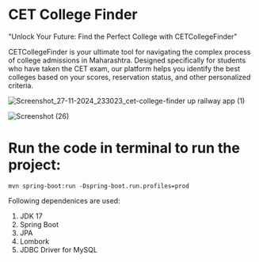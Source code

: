 # CET College Finder
"Unlock Your Future: Find the Perfect College with CETCollegeFinder"

CETCollegeFinder is your ultimate tool for navigating the complex process of college admissions in Maharashtra. Designed specifically for students who have taken the CET exam, our platform helps you identify the best colleges based on your scores, reservation status, and other personalized criteria.

![Screenshot_27-11-2024_233023_cet-college-finder up railway app (1)](https://github.com/user-attachments/assets/7c8cb73e-7442-4600-ae40-ef8ea7dada2e)

![Screenshot (26)](https://github.com/user-attachments/assets/61a67538-a56f-49a8-8c24-905f6900d411)

# Run the code in terminal to run the project: 
```
mvn spring-boot:run -Dspring-boot.run.profiles=prod
```
Following dependenices are used:
1. JDK 17
2. Spring Boot
4. JPA
3. Lombork
5. JDBC Driver for MySQL
